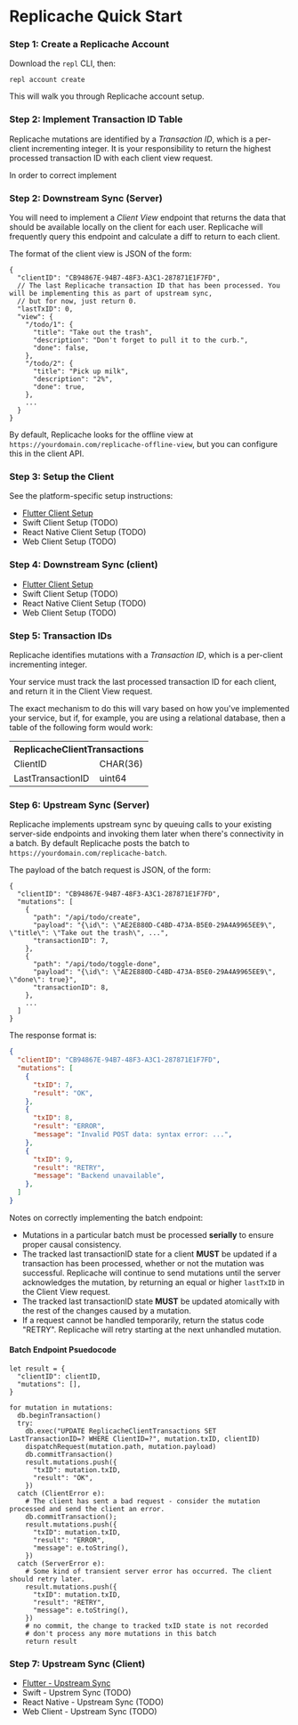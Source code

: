 # Replicache Quick Start

### Step 1: Create a Replicache Account

Download the `repl` CLI, then:

```
repl account create
```

This will walk you through Replicache account setup.

### Step 2: Implement Transaction ID Table

Replicache mutations are identified by a _Transaction ID_, which is a per-client incrementing integer. It is your responsibility to return the highest processed transaction ID with each client view request.

In order to correct implement 

### Step 2: Downstream Sync (Server)

You will need to implement a *Client View* endpoint  that returns the data that should be available locally on the client for each user. Replicache will frequently query this endpoint and calculate a diff to return to each client.

The format of the client view is JSON of the form:

```
{
  "clientID": "CB94867E-94B7-48F3-A3C1-287871E1F7FD",
  // The last Replicache transaction ID that has been processed. You will be implementing this as part of upstream sync,
  // but for now, just return 0.
  "lastTxID": 0,
  "view": {
    "/todo/1": {
      "title": "Take out the trash",
      "description": "Don't forget to pull it to the curb.",
      "done": false,
    },
    "/todo/2": {
      "title": "Pick up milk",
      "description": "2%",
      "done": true,
    },
    ...
  }
}
```

By default, Replicache looks for the offline view at `https://yourdomain.com/replicache-offline-view`, but you can
configure this in the client API.

### Step 3: Setup the Client

See the platform-specific setup instructions:

* [Flutter Client Setup](setup-flutter.md)
* Swift Client Setup (TODO)
* React Native Client Setup (TODO)
* Web Client Setup (TODO)

### Step 4: Downstream Sync (client)

* [Flutter Client Setup](setup-flutter.md)
* Swift Client Setup (TODO)
* React Native Client Setup (TODO)
* Web Client Setup (TODO)

### Step 5: Transaction IDs

Replicache identifies mutations with a *Transaction ID*, which is a per-client incrementing integer.

Your service must track the last processed transaction ID for each client, and return it in the Client View request.

The exact mechanism to do this will vary based on how you've implemented your service, but if, for example, you are using a relational database, then a table of the following form would work:

<table>
  <tr>
    <th colspan="2">ReplicacheClientTransactions</td>
  </tr>
  <tr>
    <td>ClientID</td>
    <td>CHAR(36)</td>
  </tr>
  <tr>
    <td>LastTransactionID</td>
    <td>uint64</td>
  </tr>
 </table>

### Step 6: Upstream Sync (Server)

Replicache implements upstream sync by queuing calls to your existing server-side endpoints and invoking them later when
there's connectivity in a batch. By default Replicache posts the batch to `https://yourdomain.com/replicache-batch`.

The payload of the batch request is JSON, of the form:

```
{
  "clientID": "CB94867E-94B7-48F3-A3C1-287871E1F7FD",
  "mutations": [
    {
      "path": "/api/todo/create",
      "payload": "{\id\": \"AE2E880D-C4BD-473A-B5E0-29A4A9965EE9\", \"title\": \"Take out the trash\", ...",
      "transactionID": 7,
    },
    {
      "path": "/api/todo/toggle-done",
      "payload": "{\id\": \"AE2E880D-C4BD-473A-B5E0-29A4A9965EE9\", \"done\": true}",
      "transactionID": 8,
    },
    ...
  ]
}
```

The response format is:

```json
{
  "clientID": "CB94867E-94B7-48F3-A3C1-287871E1F7FD",
  "mutations": [
    {
      "txID": 7,
      "result": "OK",
    },
    {
      "txID": 8,
      "result": "ERROR",
      "message": "Invalid POST data: syntax error: ...",
    },
    {
      "txID": 9,
      "result": "RETRY",
      "message": "Backend unavailable",
    },
  ]
}
```

Notes on correctly implementing the batch endpoint:

* Mutations in a particular batch must be processed **serially** to ensure proper causal consistency.
* The tracked last transactionID state for a client **MUST** be updated if a transaction has been processed, whether or not the mutation was successful. Replicache will continue to send mutations until the server acknowledges the mutation, by returning an equal or higher `lastTxID` in the Client View request.
* The tracked last transactionID state **MUST** be updated atomically with the rest of the changes caused by a mutation.
* If a request cannot be handled temporarily, return the status code "RETRY". Replicache will retry starting at the next unhandled mutation.

#### Batch Endpoint Psuedocode

```
let result = {
  "clientID": clientID,
  "mutations": [],
}

for mutation in mutations:
  db.beginTransaction()
  try:
    db.exec("UPDATE ReplicacheClientTransactions SET LastTransactionID=? WHERE ClientID=?", mutation.txID, clientID)
    dispatchRequest(mutation.path, mutation.payload)
    db.commitTransaction()
    result.mutations.push({
      "txID": mutation.txID,
      "result": "OK",
    })
  catch (ClientError e):
    # The client has sent a bad request - consider the mutation processed and send the client an error.
    db.commitTransaction();
    result.mutations.push({
      "txID": mutation.txID,
      "result": "ERROR",
      "message": e.toString(),
    })
  catch (ServerError e):
    # Some kind of transient server error has occurred. The client should retry later.
    result.mutations.push({
      "txID": mutation.txID,
      "result": "RETRY",
      "message": e.toString(),
    })
    # no commit, the change to tracked txID state is not recorded
    # don't process any more mutations in this batch
    return result
```

### Step 7: Upstream Sync (Client)

* [Flutter - Upstream Sync](setup-flutter.md#upstream)
* Swift - Upstrem Sync (TODO)
* React Native - Upstream Sync (TODO)
* Web Client - Upstream Sync (TODO)
